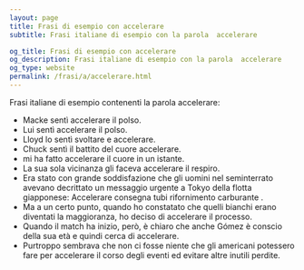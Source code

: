 ```yaml
---
layout: page
title: Frasi di esempio con accelerare 
subtitle: Frasi italiane di esempio con la parola  accelerare

og_title: Frasi di esempio con accelerare 
og_description: Frasi italiane di esempio con la parola  accelerare
og_type: website
permalink: /frasi/a/accelerare.html
---
```


Frasi italiane di esempio contenenti la parola accelerare:


- Macke sentì accelerare il polso.
- Lui sentì accelerare il polso.
- Lloyd lo sentì svoltare e accelerare.
- Chuck sentì il battito del cuore accelerare.
- mi ha fatto accelerare il cuore in un istante.
- La sua sola vicinanza gli faceva accelerare il respiro.
- Era stato con grande soddisfazione che gli uomini nel seminterrato avevano decrittato un messaggio urgente a Tokyo della flotta giapponese: Accelerare consegna tubi rifornimento carburante .
- Ma a un certo punto, quando ho constatato che quelli bianchi erano diventati la maggioranza, ho deciso di accelerare il processo.
- Quando il match ha inizio, però, è chiaro che anche Gómez è conscio della sua età e quindi cerca di accelerare.
- Purtroppo sembrava che non ci fosse niente che gli americani potessero fare per accelerare il corso degli eventi ed evitare altre inutili perdite.
